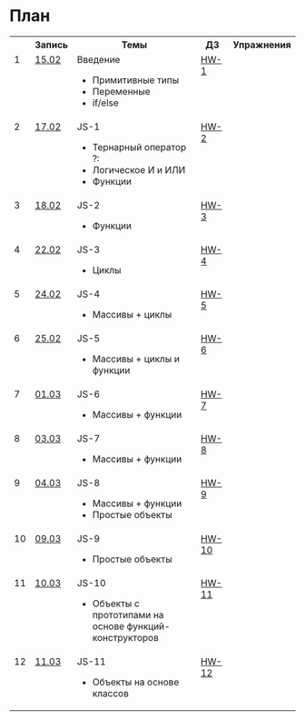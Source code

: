 # План
<table>
  <tr>
    <th></th>
    <th>Запись</th>
    <th>Темы</th>
    <th>ДЗ</th>
    <th>Упражнения</th>
  </tr>


  <tr>
    <td valign="top">1</td>
    <td valign="top">
      <a href="https://zoom.us/rec/share/Uyr71l2u8Jqv3k2gbM09d1vTs9xntiPeJUJZwNE0ltd_ryWKXJIS-t6Amib6MjND.BA3gWgsBYR0PEtvp?startTime=1613393767000">15.02</a>
    </td>
    <td valign="top">
      Введение
      <ul>
        <li>Примитивные типы</li>
        <li>Переменные</li>
        <li>if/else</li>
      </ul>
    </td>
    <td valign="top"><a href="./HW-1">HW-1</a></td>
    <td valign="top"></td>
  </tr>


  <tr>
    <td valign="top">2</td>
    <td valign="top">
      <a href="https://zoom.us/rec/share/hI7JLFz7g42M4vjxsuG6Dju1ldC2Ddja35hhQ40qq5QYqLnSD84eAGxBSejzgpkU.q91Q0gRWcH20tD7w?startTime=1613566559000">17.02</a>
    </td>
    <td valign="top">
      JS-1
      <ul>
        <li>Тернарный оператор ?:</li>
        <li>Логическое И и ИЛИ</li>
        <li>Функции</li>
      </ul>
    </td>
    <td valign="top"><a href="./HW-2">HW-2</a></td>
    <td valign="top"></td>
  </tr>


  <tr>
    <td valign="top">3</td>
    <td valign="top">
      <a href="https://zoom.us/rec/share/AUJpMmcO7aYV2g3yi9rYZ0N3BVgVRCQmrRAUBUkMk8VrzzCd8GLdUB3feTY4bNI9.C4HmL_HvsrcZW5g8?startTime=1613652991000">18.02</a>
    </td>
    <td valign="top">
      JS-2
      <ul>
        <li>Функции</li>
      </ul>
    </td>
    <td valign="top"><a href="./HW-3">HW-3</a></td>
    <td valign="top"></td>
  </tr>

  <tr>
    <td valign="top">4</td>
    <td valign="top">
      <a href="https://zoom.us/rec/share/HZPRhHQQygbRJEDKsZ4dUAXw-n0YH3Isu7MXeNmTt3WyqJeK0zWKnUH_bb4O5J2L.gpenciwJnv6dTAAN?startTime=1613998461000">22.02</a>
    </td>
    <td valign="top">
      JS-3
      <ul>
        <li>Циклы</li>
      </ul>
    </td>
    <td valign="top"><a href="./HW-4">HW-4</a></td>
    <td valign="top"></td>
  </tr>
  
  <tr>
    <td valign="top">5</td>
    <td valign="top">
      <a href="https://zoom.us/rec/share/U3Vgg-y9fQibx0XsCqWi-Adn-CqI2fg4nLpedURL67n1uslW7PsLCaymqtICRERN.pwdTMaw_fbqzWcYh?startTime=1614171215000">24.02</a>
    </td>
    <td valign="top">
      JS-4
      <ul>
        <li>Массивы + циклы</li>
      </ul>
    </td>
    <td valign="top"><a href="./HW-5">HW-5</a></td>
    <td valign="top"></td>
  </tr>
  
  <tr>
    <td valign="top">6</td>
    <td valign="top">
      <a href="https://zoom.us/rec/share/6KWc9XMOFQLhyqx-8C15ZYBsvKzbW3qlWI-mbGIfimbiQlpD6tYeKVVH3NAcLQjH.EwR9BkYh6vM_FRIn?startTime=1614257492000">25.02</a>
    </td>
    <td valign="top">
      JS-5
      <ul>
        <li>Массивы + циклы и функции</li>
      </ul>
    </td>
    <td valign="top"><a href="./HW-6">HW-6</a></td>
    <td valign="top"></td>
  </tr>


  <tr>
    <td valign="top">7</td>
    <td valign="top">
      <a href="https://zoom.us/rec/share/a-pJIUwaSKn_x6Vhl5eoB9_PbkqG-MhlUX4tei3N53lJnK54FpL36EtxvuxNXZnV.eBfQKjYU4Xy6rHt1?startTime=1614603343000">01.03</a>
    </td>
    <td valign="top">
      JS-6
      <ul>
        <li>Массивы + функции</li>
      </ul>
    </td>
    <td valign="top"><a href="./HW-7">HW-7</a></td>
    <td valign="top"></td>
  </tr>

  <tr>
    <td valign="top">8</td>
    <td valign="top">
      <a href="https://zoom.us/rec/share/A0qXntrN9rvaad7oLzy3xyID0xMgvQU91JYSqsxtFGh56q8K61oXQ8rMGV2nN9XW.mI_zpdiR4DK8bGEI?startTime=1614776153000">03.03</a>
    </td>
    <td valign="top">
      JS-7
      <ul>
        <li>Массивы + функции</li>
      </ul>
    </td>
    <td valign="top"><a href="./HW-8">HW-8</a></td>
    <td valign="top"></td>
  </tr>
  
  <tr>
    <td valign="top">9</td>
    <td valign="top">
      <a href="https://zoom.us/rec/share/LFgXgLXlRdPUlDZqrmpO3LC47N5JweUre1urJVW94EImfumQSO5ZObhGt8QNJjo.7EJ_VOI1Vjv6RB6r?startTime=1614862638000">04.03</a>
    </td>
    <td valign="top">
      JS-8
      <ul>
        <li>Массивы + функции</li>
        <li>Простые объекты</li>
      </ul>
    </td>
    <td valign="top"><a href="./HW-9">HW-9</a></td>
    <td valign="top"></td>
  </tr>
  
  
  <tr>
    <td valign="top">10</td>
    <td valign="top">
      <a href="https://zoom.us/rec/share/6b2nJGkBju3UtihUPTjHwqy_XC7S5NlFeUQ7QvQ49Jq3Ns-jfZmWGJmYOJUu4gDG.628rEEUplUdL4sqE?startTime=1615295638000">09.03</a>
    </td>
    <td valign="top">
      JS-9
      <ul>
        <li>Простые объекты</li>
      </ul>
    </td>
    <td valign="top"><a href="./HW-9">HW-10</a></td>
    <td valign="top"></td>
  </tr>

  <tr>
    <td valign="top">11</td>
    <td valign="top">
      <a href="https://zoom.us/rec/share/erO2U57UDB6b6mBP3PHSaEeF2dh1KmZ7o8Y7xs9D5flHwf2Xrj7f3s_eypnFUtbx.LKG_5W4ce4hRhIXc?startTime=1615381049000">10.03</a>
    </td>
    <td valign="top">
      JS-10
      <ul>
        <li>Объекты с прототипами на основе функций-конструкторов</li>
      </ul>
    </td>
    <td valign="top"><a href="./HW-9">HW-11</a></td>
    <td valign="top"></td>
  </tr>

  
  <tr>
    <td valign="top">12</td>
    <td valign="top">
      <a href="https://zoom.us/rec/share/nKhI6tGSHuLBM6wybjBDHbA2heouRvKEkoq960o6sr-0NGuP4olWuCYX0EX0sXA.55pPEI9ip_yz72Hg?startTime=1615466331000">11.03</a>
    </td>
    <td valign="top"> 
      JS-11
      <ul>
        <li>Объекты на основе классов</li>
      </ul>
    </td>
    <td valign="top"><a href="./HW-9">HW-12</a></td>
    <td valign="top"></td>
  </tr>
</table>